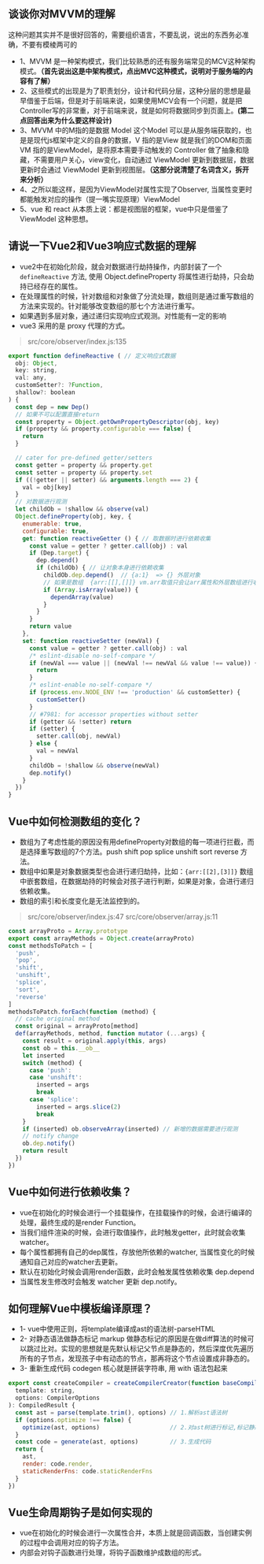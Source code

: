 ## 谈谈你对MVVM的理解
这种问题其实并不是很好回答的，需要组织语言，不要乱说，说出的东西务必准确，不要有模棱两可的
- 1、MVVM 是一种架构模式，我们比较熟悉的还有服务端常见的MCV这种架构模式。**（首先说出这是中架构模式，点出MVC这种模式，说明对于服务端的内容有了解）**
- 2、这些模式的出现是为了职责划分，设计和代码分层，这种分层的思想是最早借鉴于后端，但是对于前端来说，如果使用MCV会有一个问题，就是把 Controller写的非常重，对于前端来说，就是如何将数据同步到页面上。**(第二点回答出来为什么要这样设计)**
- 3、MVVM 中的M指的是数据 Model 这个Model 可以是从服务端获取的，也是是现代js框架中定义的自身的数据，V 指的是View 就是我们的DOM和页面 VM 指的是ViewModel，是将原本需要手动触发的 Controller 做了抽象和隐藏，不需要用户关心，view变化，自动通过 ViewModel 更新到数据层，数据更新时会通过 ViewModel 更新到视图层。**（这部分说清楚了名词含义，拆开来分析）**
- 4、之所以能这样，是因为ViewModel对属性实现了Observer, 当属性变更时都能触发对应的操作（提一嘴实现原理）ViewModel
- 5、vue 和 react 从本质上说：都是视图层的框架，vue中只是借鉴了ViewModel 这种思想。

## 请说一下Vue2和Vue3响应式数据的理解
- vue2中在初始化阶段，就会对数据进行劫持操作，内部封装了一个 `defineReactive` 方法, 使用 Object.defineProperty 将属性进行劫持，只会劫持已经存在的属性。
- 在处理属性的时候，针对数组和对象做了分流处理，数组则是通过重写数组的方法来实现的。针对能够改变数组的那七个方法进行重写。
- 如果遇到多层对象，通过递归实现响应式观测。对性能有一定的影响
- vue3 采用的是 proxy 代理的方式。

> src/core/observer/index.js:135
```js
export function defineReactive ( // 定义响应式数据
  obj: Object,
  key: string,
  val: any,
  customSetter?: ?Function,
  shallow?: boolean
) {
  const dep = new Dep()
  // 如果不可以配置直接return
  const property = Object.getOwnPropertyDescriptor(obj, key)
  if (property && property.configurable === false) {
    return
  }

  // cater for pre-defined getter/setters
  const getter = property && property.get
  const setter = property && property.set
  if ((!getter || setter) && arguments.length === 2) {
    val = obj[key]
  }
  // 对数据进行观测
  let childOb = !shallow && observe(val)
  Object.defineProperty(obj, key, {
    enumerable: true,
    configurable: true,
    get: function reactiveGetter () { // 取数据时进行依赖收集
      const value = getter ? getter.call(obj) : val
      if (Dep.target) {
        dep.depend()
        if (childOb) { // 让对象本身进行依赖收集
          childOb.dep.depend()  // {a:1}  => {} 外层对象
          // 如果是数组  {arr:[[],[]]} vm.arr取值只会让arr属性和外层数组进行收集  
          if (Array.isArray(value)) {  
            dependArray(value) 
          }
        }
      }
      return value
    },
    set: function reactiveSetter (newVal) {
      const value = getter ? getter.call(obj) : val
      /* eslint-disable no-self-compare */
      if (newVal === value || (newVal !== newVal && value !== value)) {
        return
      }
      /* eslint-enable no-self-compare */
      if (process.env.NODE_ENV !== 'production' && customSetter) {
        customSetter()
      }
      // #7981: for accessor properties without setter
      if (getter && !setter) return
      if (setter) {
        setter.call(obj, newVal)
      } else {
        val = newVal
      }
      childOb = !shallow && observe(newVal)
      dep.notify()
    }
  })
}
```

## Vue中如何检测数组的变化？
- 数组为了考虑性能的原因没有用defineProperty对数组的每一项进行拦截，而是选择重写数组的7个方法。push shift pop splice unshift sort reverse 方法。
- 数组中如果是对象数据类型也会进行递归劫持，比如：`{arr:[[2],[3]]}` 数组中嵌套数组，在数据劫持的时候会对孩子进行判断，如果是对象，会进行递归依赖收集。
- 数组的索引和长度变化是无法监控到的。

> src/core/observer/index.js:47
> src/core/observer/array.js:11

```js
const arrayProto = Array.prototype
export const arrayMethods = Object.create(arrayProto)
const methodsToPatch = [
  'push',
  'pop',
  'shift',
  'unshift',
  'splice',
  'sort',
  'reverse'
]
methodsToPatch.forEach(function (method) {
  // cache original method
  const original = arrayProto[method]
  def(arrayMethods, method, function mutator (...args) {
    const result = original.apply(this, args)
    const ob = this.__ob__
    let inserted
    switch (method) {
      case 'push':
      case 'unshift':
        inserted = args
        break
      case 'splice':
        inserted = args.slice(2)
        break
    }
    if (inserted) ob.observeArray(inserted) // 新增的数据需要进行观测
    // notify change
    ob.dep.notify()
    return result
  })
})
```

## Vue中如何进行依赖收集？
- vue在初始化的时候会进行一个挂载操作，在挂载操作的时候，会进行编译的处理，最终生成的是render Function。
- 当我们组件渲染的时候，会进行取值操作，此时触发getter，此时就会收集watcher。
- 每个属性都拥有自己的dep属性，存放他所依赖的watcher, 当属性变化的时候通知自己对应的watcher去更新。
- 默认在初始化时候会调用render函数，此时会触发属性依赖收集 dep.depend
- 当属性发生修改时会触发 watcher 更新 dep.notify。

## 如何理解Vue中模板编译原理？
- 1- vue中使用正则，将template编译成ast的语法树-parseHTML
- 2- 对静态语法做静态标记 markup 做静态标记的原因是在做diff算法的时候可以跳过比对。实现的思想就是先默认标记父节点是静态的，然后深度优先遍历所有的子节点，发现孩子中有动态的节点，那再将这个节点设置成非静态的。
- 3- 重新生成代码 codegen 核心就是拼装字符串, 用 with 语法包起来

```js
export const createCompiler = createCompilerCreator(function baseCompile (
  template: string,
  options: CompilerOptions
): CompiledResult {
  const ast = parse(template.trim(), options) // 1.解析ast语法树
  if (options.optimize !== false) {          
    optimize(ast, options)                    // 2.对ast树进行标记,标记静态节点
  }
  const code = generate(ast, options)         // 3.生成代码
  return {
    ast,
    render: code.render,
    staticRenderFns: code.staticRenderFns
  }
})
```

## Vue生命周期钩子是如何实现的
- vue在初始化的时候会进行一次属性合并，本质上就是回调函数，当创建实例的过程中会调用对应的钩子方法。
- 内部会对钩子函数进行处理，将钩子函数维护成数组的形式。